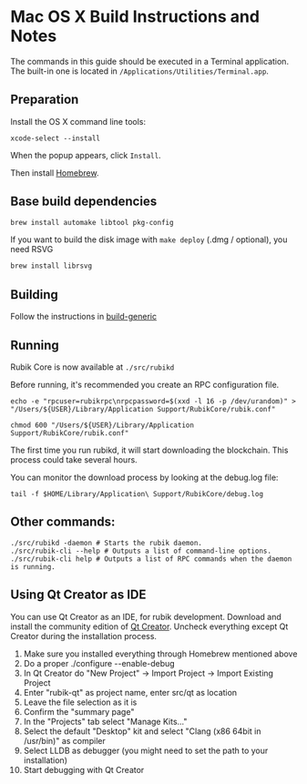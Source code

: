 Mac OS X Build Instructions and Notes
====================================
The commands in this guide should be executed in a Terminal application.
The built-in one is located in `/Applications/Utilities/Terminal.app`.

Preparation
-----------
Install the OS X command line tools:

`xcode-select --install`

When the popup appears, click `Install`.

Then install [Homebrew](https://brew.sh).

Base build dependencies
-----------------------

```bash
brew install automake libtool pkg-config
```

If you want to build the disk image with `make deploy` (.dmg / optional), you need RSVG
```bash
brew install librsvg
```

Building
--------

Follow the instructions in [build-generic](build-generic.md)

Running
-------

Rubik Core is now available at `./src/rubikd`

Before running, it's recommended you create an RPC configuration file.

    echo -e "rpcuser=rubikrpc\nrpcpassword=$(xxd -l 16 -p /dev/urandom)" > "/Users/${USER}/Library/Application Support/RubikCore/rubik.conf"

    chmod 600 "/Users/${USER}/Library/Application Support/RubikCore/rubik.conf"

The first time you run rubikd, it will start downloading the blockchain. This process could take several hours.

You can monitor the download process by looking at the debug.log file:

    tail -f $HOME/Library/Application\ Support/RubikCore/debug.log

Other commands:
-------

    ./src/rubikd -daemon # Starts the rubik daemon.
    ./src/rubik-cli --help # Outputs a list of command-line options.
    ./src/rubik-cli help # Outputs a list of RPC commands when the daemon is running.

Using Qt Creator as IDE
------------------------
You can use Qt Creator as an IDE, for rubik development.
Download and install the community edition of [Qt Creator](https://www.qt.io/download/).
Uncheck everything except Qt Creator during the installation process.

1. Make sure you installed everything through Homebrew mentioned above
2. Do a proper ./configure --enable-debug
3. In Qt Creator do "New Project" -> Import Project -> Import Existing Project
4. Enter "rubik-qt" as project name, enter src/qt as location
5. Leave the file selection as it is
6. Confirm the "summary page"
7. In the "Projects" tab select "Manage Kits..."
8. Select the default "Desktop" kit and select "Clang (x86 64bit in /usr/bin)" as compiler
9. Select LLDB as debugger (you might need to set the path to your installation)
10. Start debugging with Qt Creator
